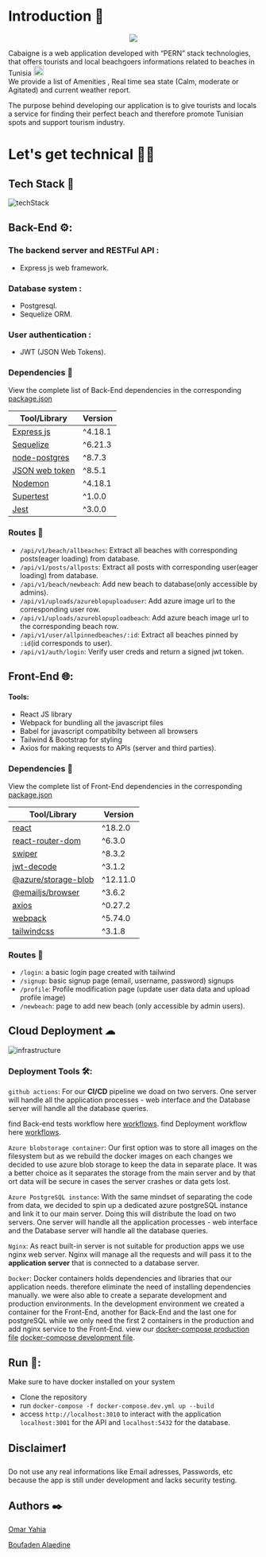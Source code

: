 # Introduction 👋
<p align="center"><img src="Readme-images/logo.png"></p>


Cabaigne is a web application developed with “PERN” stack technologies, that offers tourists and local beachgoers informations related to beaches in Tunisia <img src='./Readme-images/tn.png' width='20'>
<br>
We provide a list of Amenities , Real time sea state (Calm, moderate or Agitated) and current weather report.

The purpose behind developing our application is to give tourists and locals a service for finding their perfect beach and therefore promote Tunisian spots and support tourism industry.


# Let's get technical 👨‍💻

## Tech Stack 🚀

![techStack](Readme-images/tech-stack.png)


## Back-End ⚙️:

### The backend server and RESTFul API : 
-   Express js web framework. 
### Database system : 
-   Postgresql. 
-   Sequelize ORM.
### User authentication :
-   JWT (JSON Web Tokens).

### Dependencies 🔗

View the complete list of Back-End dependencies in the corresponding [package.json](Backend/package.json)

| Tool/Library                                                                       | Version |
| ---------------------------------------------------------------------------------- | ------- |
| [Express js](https://expressjs.com/)                                               | ^4.18.1 |
| [Sequelize](https://sequelize.org/)                                                | ^6.21.3 |
| [node-postgres](https://www.npmjs.com/package/pg)                                  | ^8.7.3  |
| [JSON web token](https://www.npmjs.com/package/jsonwebtoken)                       | ^8.5.1  |
| [Nodemon](https://www.npmjs.com/package/nodemon)                                   | ^4.18.1 |
| [Supertest](https://www.npmjs.com/package/supertest)                               | ^1.0.0  |
| [Jest](https://jestjs.io/)                                                         | ^3.0.0  |

### Routes 🚈

- `/api/v1/beach/allbeaches`: Extract all beaches with corresponding posts(eager loading) from database.
- `/api/v1/posts/allposts`:   Extract all posts with corresponding user(eager loading) from database.
- `/api/v1/beach/newbeach`:   Add new beach to database(only accessible by admins).
- `/api/v1/uploads/azureblopuploaduser`:  Add azure image url to the corresponding user row.
- `/api/v1/uploads/azureblopuploadbeach`: Add azure beach image url to the corresponding beach row.
- `/api/v1/user/allpinnedbeaches/:id`:  Extract all beaches pinned by `:id`(id corresponds to user).
- `/api/v1/auth/login`: Verify user creds and return a signed jwt token.

## Front-End 🌐:

#### Tools:
-   React JS library
-   Webpack for bundling all the javascript files
-   Babel for javascript compatibilty between all browsers
-   Tailwind & Bootstrap for styling
-   Axios for making requests to APIs (server and third parties).


### Dependencies 🔗

View the complete list of Front-End dependencies in the corresponding [package.json](Frontend/package.json)

| Tool/Library                                                                       | Version |
| ---------------------------------------------------------------------------------- | ------- |
| [react](https://reactjs.org/)                                                      | ^18.2.0 |
| [react-router-dom](https://v5.reactrouter.com/)                                    | ^6.3.0  |
| [swiper](https://swiperjs.com/react)                                               | ^8.3.2  |
| [jwt-decode](https://www.npmjs.com/package/jwt-decode)                             | ^3.1.2  |
| [@azure/storage-blob](https://www.npmjs.com/package/@azure/storage-blob)           | ^12.11.0|
| [@emailjs/browser](https://www.npmjs.com/package/@emailjs/browser)                 | ^3.6.2  |
| [axios](https://axios-http.com/)                                                   | ^0.27.2 |
| [webpack](https://webpack.js.org/)                                                 | ^5.74.0 |
| [tailwindcss](https://tailwindcss.com/)                                            | ^3.1.8  |

### Routes 🚈

- `/login`: a basic login page created with tailwind
- `/signup`: basic signup page (email, username, password) signups
- `/profile`: Profile modification page (update user data data and upload profile image)
- `/newbeach`: page to add new beach (only accessible by admin users).

## Cloud Deployment ☁

![infrastructure](Readme-images/deployment.png)

### Deployment Tools 🛠️:

`github actions`: For our **CI/CD** pipeline we doad on two servers. One server will handle all the application processes - web interface and the Database server will handle all the database queries.

find Back-end tests workflow here [workflows](.github/workflows/integrate_backend.yml).
find Deployment workflow here [workflows](.github/workflows/deployment-stage.yml).

`Azure blobstorage container`: Our first option was to store all images on the filesystem but as we rebuild the docker images on each changes we decided to use azure blob storage to keep the data in separate place. It was a better choice as it separates the storage from the main server and by that ort data will be secure in cases the server crashes or data gets lost.

`Azure PostgreSQL instance`: With the same mindset of separating the code from data, we decided to spin up a dedicated azure postgreSQL instance and link it to our main server. Doing this will distribute the load on two servers. One server will handle all the application processes - web interface and the Database server will handle all the database queries.

`Nginx`: As react built-in server is not suitable for production apps we use nginx web server. Nginx will manage all the requests and will pass it to the **application server** that is connected to a database server.

`Docker`: Docker containers holds dependencies and libraries that our application needs. therefore eliminate the need of installing dependencies manually. we were also able to create a separate development and production environments. In the development environment we created a container for the Front-End, another for Back-End and the last one for postgreSQL while we only need the first 2 containers in the production and add nginx service to the Front-End. view our [docker-compose production file](docker-compose.prod.yml) [docker-compose development file](docker-compose.dev.yml).

## Run 🔌:

Make sure to have docker installed on your system

* Clone the repository
* run `docker-compose -f docker-compose.dev.yml up --build`
* access `http://localhost:3010` to interact with the application `localhost:3001` for the API and `localhost:5432` for the database.

## Disclaimer❗

Do not use any real informations like Email adresses, Passwords, etc because the app is still under development and lacks security testing.

## Authors ✒️

[Omar Yahia](https://www.linkedin.com/in/omaryahia1/)

[Boufaden Alaedine](https://www.linkedin.com/in/b-alaedine/)

